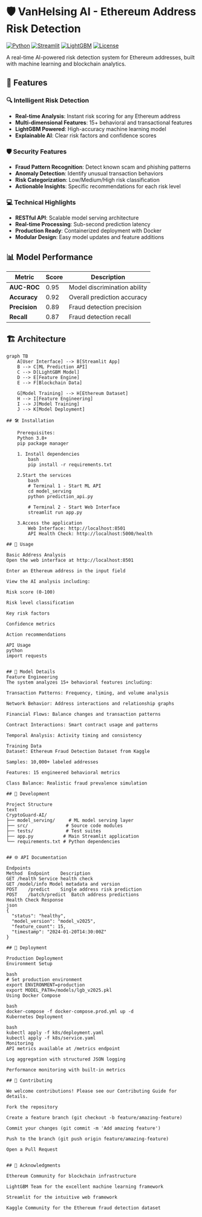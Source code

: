 # 🛡️ VanHelsing AI - Ethereum Address Risk Detection

[![Python](https://img.shields.io/badge/Python-3.8%2B-blue)](https://python.org)
[![Streamlit](https://img.shields.io/badge/UI-Streamlit-FF4B4B)](https://streamlit.io)
[![LightGBM](https://img.shields.io/badge/ML-LightGBM-00BFFF)](https://lightgbm.readthedocs.io)
[![License](https://img.shields.io/badge/License-MIT-green)](LICENSE)

A real-time AI-powered risk detection system for Ethereum addresses, built with machine learning and blockchain analytics.

## 🚀 Features

### 🔍 Intelligent Risk Detection
- **Real-time Analysis**: Instant risk scoring for any Ethereum address
- **Multi-dimensional Features**: 15+ behavioral and transactional features
- **LightGBM Powered**: High-accuracy machine learning model
- **Explainable AI**: Clear risk factors and confidence scores

### 🛡️ Security Features
- **Fraud Pattern Recognition**: Detect known scam and phishing patterns
- **Anomaly Detection**: Identify unusual transaction behaviors
- **Risk Categorization**: Low/Medium/High risk classification
- **Actionable Insights**: Specific recommendations for each risk level

### 💻 Technical Highlights
- **RESTful API**: Scalable model serving architecture
- **Real-time Processing**: Sub-second prediction latency
- **Production Ready**: Containerized deployment with Docker
- **Modular Design**: Easy model updates and feature additions

## 📊 Model Performance

| Metric | Score | Description |
|--------|-------|-------------|
| **AUC-ROC** | 0.95 | Model discrimination ability |
| **Accuracy** | 0.92 | Overall prediction accuracy |
| **Precision** | 0.89 | Fraud detection precision |
| **Recall** | 0.87 | Fraud detection recall |

## 🏗️ Architecture

```mermaid
graph TB
    A[User Interface] --> B[Streamlit App]
    B --> C[ML Prediction API]
    C --> D[LightGBM Model]
    D --> E[Feature Engine]
    E --> F[Blockchain Data]
    
    G[Model Training] --> H[Ethereum Dataset]
    H --> I[Feature Engineering]
    I --> J[Model Training]
    J --> K[Model Deployment]

## 🛠️ Installation

    Prerequisites:
    Python 3.8+
    pip package manager

    1. Install dependencies
        bash
        pip install -r requirements.txt

    2.Start the services
        bash
        # Terminal 1 - Start ML API
        cd model_serving
        python prediction_api.py

        # Terminal 2 - Start Web Interface
        streamlit run app.py

    3.Access the application
        Web Interface: http://localhost:8501
        API Health Check: http://localhost:5000/health

## 📖 Usage

Basic Address Analysis
Open the web interface at http://localhost:8501

Enter an Ethereum address in the input field

View the AI analysis including:

Risk score (0-100)

Risk level classification

Key risk factors

Confidence metrics

Action recommendations

API Usage
python
import requests


## 🧩 Model Details
Feature Engineering
The system analyzes 15+ behavioral features including:

Transaction Patterns: Frequency, timing, and volume analysis

Network Behavior: Address interactions and relationship graphs

Financial Flows: Balance changes and transaction patterns

Contract Interactions: Smart contract usage and patterns

Temporal Analysis: Activity timing and consistency

Training Data
Dataset: Ethereum Fraud Detection Dataset from Kaggle

Samples: 10,000+ labeled addresses

Features: 15 engineered behavioral metrics

Class Balance: Realistic fraud prevalence simulation

## 🔧 Development

Project Structure
text
CryptoGuard-AI/
├── model_serving/     # ML model serving layer
├── src/              # Source code modules
├── tests/            # Test suites
├── app.py           # Main Streamlit application
└── requirements.txt # Python dependencies


## 🌐 API Documentation

Endpoints
Method	Endpoint	Description
GET	/health	Service health check
GET	/model/info	Model metadata and version
POST	/predict	Single address risk prediction
POST	/batch/predict	Batch address predictions
Health Check Response
json
{
  "status": "healthy",
  "model_version": "model_v2025",
  "feature_count": 15,
  "timestamp": "2024-01-20T14:30:00Z"
}

## 🚢 Deployment

Production Deployment
Environment Setup

bash
# Set production environment
export ENVIRONMENT=production
export MODEL_PATH=/models/lgb_v2025.pkl
Using Docker Compose

bash
docker-compose -f docker-compose.prod.yml up -d
Kubernetes Deployment

bash
kubectl apply -f k8s/deployment.yaml
kubectl apply -f k8s/service.yaml
Monitoring
API metrics available at /metrics endpoint

Log aggregation with structured JSON logging

Performance monitoring with built-in metrics

## 🤝 Contributing

We welcome contributions! Please see our Contributing Guide for details.

Fork the repository

Create a feature branch (git checkout -b feature/amazing-feature)

Commit your changes (git commit -m 'Add amazing feature')

Push to the branch (git push origin feature/amazing-feature)

Open a Pull Request


## 🙏 Acknowledgments

Ethereum Community for blockchain infrastructure

LightGBM Team for the excellent machine learning framework

Streamlit for the intuitive web framework

Kaggle Community for the Ethereum fraud detection dataset

